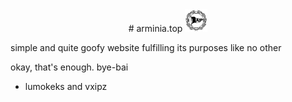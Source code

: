 <center># arminia.top <img src="/images/arminiatop.png" alt="logo" height="36px"></center>

simple and quite goofy website fulfilling its purposes like no other

okay, that's enough.
bye-bai

- lumokeks and vxipz
